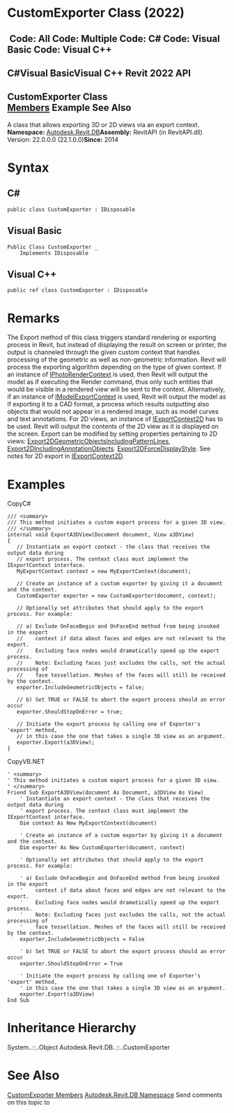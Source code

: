 # CustomExporter Class (2022)

﻿
 Code: All Code: Multiple Code: C# Code: Visual Basic Code: Visual C++   
---  
C#Visual BasicVisual C++
Revit 2022 API  
---  
CustomExporter Class  
[Members](a6684d1f-2e02-02fe-9904-36b1b96dbe45.md "CustomExporter Members") Example See Also  
---  
A class that allows exporting 3D or 2D views via an export context. 
**Namespace:** [Autodesk.Revit.DB](87546ba7-461b-c646-cbb1-2cb8f5bff8b2.md "Autodesk.Revit.DB Namespace")**Assembly:** RevitAPI (in RevitAPI.dll) Version: 22.0.0.0 (22.1.0.0)**Since:** 2014 
# Syntax
C#  
---  
```text
public class CustomExporter : IDisposable
```
  
Visual Basic  
---  
```text
Public Class CustomExporter _
	Implements IDisposable
```
  
Visual C++  
---  
```text
public ref class CustomExporter : IDisposable
```
  
# Remarks
The Export method of this class triggers standard rendering or exporting process in Revit, but instead of displaying the result on screen or printer, the output is channeled through the given custom context that handles processing of the geometric as well as non-geometric information. 
Revit will process the exporting algorithm depending on the type of given context. If an instance of [IPhotoRenderContext](d09d4ea2-1090-f2b9-8073-5fb8a796babf.md "IPhotoRenderContext Interface") is used, then Revit will output the model as if executing the Render command, thus only such entities that would be visible in a rendered view will be sent to the context. 
Alternatively, if an instance of [IModelExportContext](4309af43-f04e-4e42-2539-3fd1d64cdc6d.md "IModelExportContext Interface") is used, Revit will output the model as if exporting it to a CAD format, a process which results outputting also objects that would not appear in a rendered image, such as model curves and text annotations. 
For 2D views, an instance of [IExportContext2D](a4578846-6ecf-e354-668d-96d8ef5d1a32.md "IExportContext2D Interface") has to be used. Revit will output the contents of the 2D view as it is displayed on the screen. Export can be modified by setting properties pertaining to 2D views: [Export2DGeometricObjectsIncludingPatternLines](34ed2a39-a5e6-6ef1-1f6d-cceebd2bae7f.md "Export2DGeometricObjectsIncludingPatternLines Property"), [Export2DIncludingAnnotationObjects](1a22bfd6-bb08-c368-f981-d02151986b5c.md "Export2DIncludingAnnotationObjects Property"). [Export2DForceDisplayStyle](47ed429b-289a-207d-0176-707158a46df0.md "Export2DForceDisplayStyle Property"). See notes for 2D export in [IExportContext2D](a4578846-6ecf-e354-668d-96d8ef5d1a32.md "IExportContext2D Interface"). 
# Examples
CopyC#
```text
/// <summary>
/// This method initiates a custom export process for a given 3D view.
/// </summary>
internal void ExportA3DView(Document document, View a3DView)
{
   // Instantiate an export context - the class that receives the output data during 
   // export process. The context class must implement the IExportContext interface.
   MyExportContext context = new MyExportContext(document);

   // Create an instance of a custom exporter by giving it a document and the context.
   CustomExporter exporter = new CustomExporter(document, context);

   // Optionally set attributes that should apply to the export process. For example:

   // a) Exclude OnFaceBegin and OnFaceEnd method from being invoked in the export
   //    context if data about faces and edges are not relevant to the export.
   //    Excluding face nodes would dramatically speed up the export process.
   //    Note: Excluding faces just excludes the calls, not the actual processing of
   //    face tessellation. Meshes of the faces will still be received by the context.
   exporter.IncludeGeometricObjects = false;

   // b) Set TRUE or FALSE to abort the export process should an error occur
   exporter.ShouldStopOnError = true;

   // Initiate the export process by calling one of Exporter's 'export' method,
   // in this case the one that takes a single 3D view as an argument.
   exporter.Export(a3DView);
}
```

CopyVB.NET
```text
' <summary>
' This method initiates a custom export process for a given 3D view.
' </summary>
Friend Sub ExportA3DView(document As Document, a3DView As View)
    ' Instantiate an export context - the class that receives the output data during 
    ' export process. The context class must implement the IExportContext interface.
    Dim context As New MyExportContext(document)

    ' Create an instance of a custom exporter by giving it a document and the context.
    Dim exporter As New CustomExporter(document, context)

    ' Optionally set attributes that should apply to the export process. For example:

    ' a) Exclude OnFaceBegin and OnFaceEnd method from being invoked in the export
    '    context if data about faces and edges are not relevant to the export.
    '    Excluding face nodes would dramatically speed up the export process.
    '    Note: Excluding faces just excludes the calls, not the actual processing of
    '    face tessellation. Meshes of the faces will still be received by the context.
    exporter.IncludeGeometricObjects = False

    ' b) Set TRUE or FALSE to abort the export process should an error occur
    exporter.ShouldStopOnError = True

    ' Initiate the export process by calling one of Exporter's 'export' method,
    ' in this case the one that takes a single 3D view as an argument.
    exporter.Export(a3DView)
End Sub
```

# Inheritance Hierarchy
System..::..Object Autodesk.Revit.DB..::..CustomExporter
# See Also
[CustomExporter Members](a6684d1f-2e02-02fe-9904-36b1b96dbe45.md "CustomExporter Members")
[Autodesk.Revit.DB Namespace](87546ba7-461b-c646-cbb1-2cb8f5bff8b2.md "Autodesk.Revit.DB Namespace")
Send comments on this topic to 